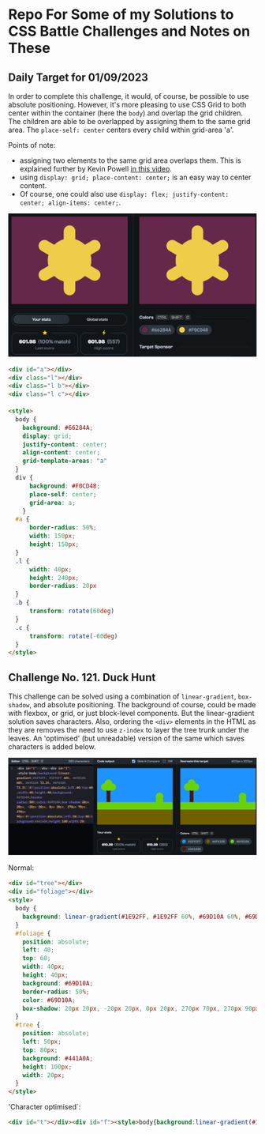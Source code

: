 # Repo For Some of my Solutions to CSS Battle Challenges and Notes on These

## Daily Target for 01/09/2023

In order to complete this challenge, it would, of course, be possible to use absolute positioning. However, it's more pleasing to use CSS Grid to both center within the container (here the `body`) and overlap the grid children. The children are able to be overlapped by assigning them to the same grid area. The `place-self: center` centers every child within grid-area 'a'.

Points of note: 
- assigning two elements to the same grid area overlaps them. This is explained further by Kevin Powell [in this video](https://youtube.com/shorts/ncPwkE10BOY?si=JS22WK8FBvLfHafo).
- using `display: grid; place-content: center;` is an easy way to center content.
- Of course, one could also use `display: flex; justify-content: center; align-items: center;`.

<img alt="screenshot of daily target image" src="https://github.com/1jds/css-battle/blob/main/screenshot-of-daily-target-for-2023-09-01.png">

  ```html
  <div id="a"></div>
  <div class="l"></div>
  <div class="l b"></div>
  <div class="l c"></div>
    
  <style>
    body {
      background: #66284A;
      display: grid;
      justify-content: center;
      align-content: center;
      grid-template-areas: "a"
    }
    div {
        background: #F0CD48;
        place-self: center;
        grid-area: a;
      }
    #a {
        border-radius: 50%;
        width: 150px;
        height: 150px;
    }
    .l {
        width: 40px;
        height: 240px;
        border-radius: 20px  
    }
    .b {
        transform: rotate(60deg)
    }
    .c {
        transform: rotate(-60deg)
    }
</style>
  
  ```

## Challenge No. 121. Duck Hunt

This challenge can be solved using a combination of `linear-gradient`, `box-shadow`, and absolute positioning. The background of course, could be made with flexbox, or grid, or just block-level components. But the linear-gradient solution saves characters. Also, ordering the `<div>` elements in the HTML as they are removes the need to use `z-index` to layer the tree trunk under the leaves. An 'optimised' (but unreadable) version of the same which saves characters is added below.

<img alt="screenshot of my css battle number 121 answer" src="https://github.com/1jds/css-battle/blob/main/illustrative-screenshot-of-css-battle-121-duck-hunt.png">

Normal: 
```html
<div id="tree"></div>
<div id="foliage"></div>
<style>
  body {
    background: linear-gradient(#1E92FF, #1E92FF 60%, #69D10A 60%, #69D10A 73.3%, #6F6100 73.3%);
  }
  #foliage {
    position: absolute;
    left: 40;
    top: 60;
    width: 40px;
    height: 40px;
    background: #69D10A;
    border-radius: 50%;
    color: #69D10A;
    box-shadow: 20px 20px, -20px 20px, 0px 20px, 270px 70px, 270px 90px;
  }
  #tree {
    position: absolute;
    left: 50px;
    top: 80px;
    background: #441A0A;
    height: 100px;
    width: 20px;
  }
</style>
```

'Character optimised`:
```html
<div id="t"></div><div id="f"><style>body{background:linear-gradient(#1E92FF, #1E92FF 60%, #69D10A 60%, #69D10A 73.3%, #6F6100 73.3%)}#f{position:absolute;left:40;top:60;width:40;height:40;background: #69D10A;border-radius:50%;color:#69D10A;box-shadow:20px 20px, -20px 20px, 0px 20px, 270px 70px, 270px 90px}#t{position:absolute;left:50;top:80;background:#441A0A;height:100;width:20}
```
